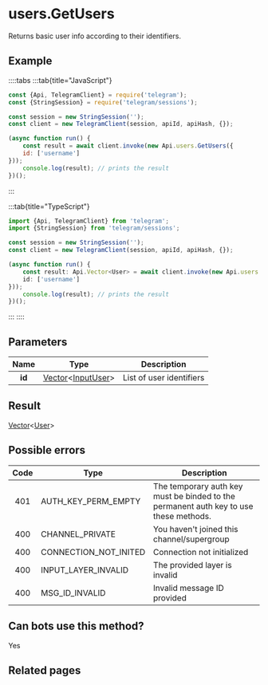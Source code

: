 # users.GetUsers

Returns basic user info according to their identifiers.



## Example

::::tabs
:::tab{title="JavaScript"}
```js
const {Api, TelegramClient} = require('telegram');
const {StringSession} = require('telegram/sessions');

const session = new StringSession('');
const client = new TelegramClient(session, apiId, apiHash, {});

(async function run() {
    const result = await client.invoke(new Api.users.GetUsers({
    id: ['username']
}));
    console.log(result); // prints the result
})();
```
:::

:::tab{title="TypeScript"}
```ts
import {Api, TelegramClient} from 'telegram';
import {StringSession} from 'telegram/sessions';

const session = new StringSession('');
const client = new TelegramClient(session, apiId, apiHash, {});

(async function run() {
    const result: Api.Vector<User> = await client.invoke(new Api.users.GetUsers({
    id: ['username']
}));
    console.log(result); // prints the result
})();
```
:::
::::



## Parameters

| Name | Type | Description |
| :--: | ---- | ----------- |
| **id** | [Vector](https://core.telegram.org/type/Vector%20t)<[InputUser](https://core.telegram.org/type/InputUser)> | List of user identifiers 


## Result

[Vector](https://core.telegram.org/type/Vector%20t)<[User](https://core.telegram.org/type/User)>



## Possible errors

| Code | Type | Description |
| :--: | ---- | ----------- |
| 401 | AUTH\_KEY\_PERM\_EMPTY | The temporary auth key must be binded to the permanent auth key to use these methods. 
| 400 | CHANNEL\_PRIVATE | You haven't joined this channel/supergroup 
| 400 | CONNECTION\_NOT\_INITED | Connection not initialized 
| 400 | INPUT\_LAYER\_INVALID | The provided layer is invalid 
| 400 | MSG\_ID\_INVALID | Invalid message ID provided 


## Can bots use this method?

Yes

## Related pages


